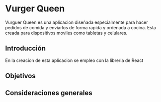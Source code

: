 # Vurger Queen
Vurguer Queen es una aplicacion diseñada especialmente para hacer pedidos de comida y enviarlos de forma rapida y ordenada a cocina. Esta creada para dispositivos moviles como tabletas y celulares.


## Introducción

En la creacion de esta aplicacion se empleo con la libreria de React

## Objetivos



## Consideraciones generales


